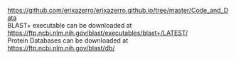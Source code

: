 https://github.com/erixazerro/erixazerro.github.io/tree/master/Code_and_Data  
BLAST+ executable can be downloaded at https://ftp.ncbi.nlm.nih.gov/blast/executables/blast+/LATEST/  
Protein Databases can be downloaded at https://ftp.ncbi.nlm.nih.gov/blast/db/
